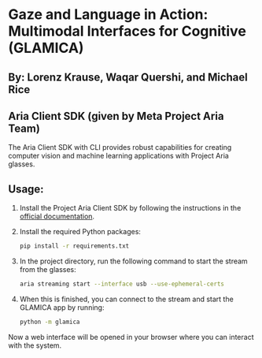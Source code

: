 # Gaze and Language in Action: Multimodal Interfaces for Cognitive (GLAMICA) 
## By: Lorenz Krause, Waqar Quershi, and Michael Rice
## Aria Client SDK (given by Meta Project Aria Team)

The Aria Client SDK with CLI provides robust capabilities for creating computer vision
and machine learning applications with Project Aria glasses.

## Usage:

1. Install the Project Aria Client SDK by following the instructions in the [official documentation](https://facebookresearch.github.io/projectaria_tools/docs/ARK/sdk/setup).

2. Install the required Python packages:
    ```bash
    pip install -r requirements.txt
    ```

3. In the project directory, run the following command to start the stream from the glasses:
    ```bash
    aria streaming start --interface usb --use-ephemeral-certs 
    ```

4. When this is finished, you can connect to the stream and start the GLAMICA app by running:
    ```bash
    python -m glamica
    ```

Now a web interface will be opened in your browser where you can interact with the system.